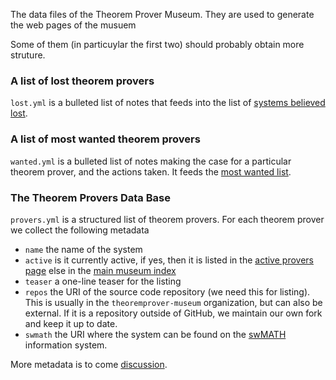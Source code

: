 The data files of the Theorem Prover Museum. They are used to generate the web pages of the musuem

Some of them (in particuylar the first two) should probably obtain more struture. 

### A list of lost theorem provers
`lost.yml` is a bulleted list of notes that feeds into the list of  [systems believed lost](/lost/).

### A list of most wanted  theorem provers
`wanted.yml` is a bulleted list of notes making the case for a particular theorem prover, and the actions taken. It feeds the  [most wanted list](/wanted/).

### The Theorem Provers Data Base
`provers.yml` is a structured list of theorem provers. For each theorem prover we collect the following metadata 
* `name` the name of the system
* `active` is it currently active, if yes, then it is listed in the [active provers page](/active/) else in the [main museum index](/)
* `teaser` a one-line teaser for the listing 
* `repos` the URI of the source code repository (we need this for listing). This is usually in the `theoremprover-museum` organization, but can also be external. If it is a repository outside of GitHub, we maintain our own fork and keep it up to date.  
* `swmath` the URI where the system can be found on the [swMATH](http://swmath.org) information  system.

More metadata is to come [discussion](https://github.com/theoremprover-museum/theoremprover-museum.github.io/issues/11).


